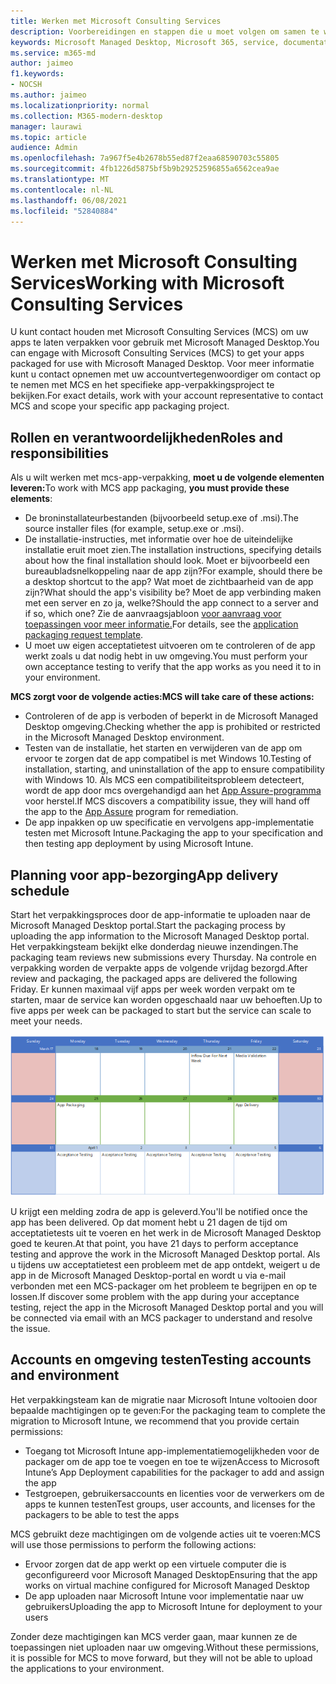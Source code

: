 ```yaml
---
title: Werken met Microsoft Consulting Services
description: Voorbereidingen en stappen die u moet volgen om samen te werken met MCS om uw apps te verpakken
keywords: Microsoft Managed Desktop, Microsoft 365, service, documentatie
ms.service: m365-md
author: jaimeo
f1.keywords:
- NOCSH
ms.author: jaimeo
ms.localizationpriority: normal
ms.collection: M365-modern-desktop
manager: laurawi
ms.topic: article
audience: Admin
ms.openlocfilehash: 7a967f5e4b2678b55ed87f2eaa68590703c55805
ms.sourcegitcommit: 4fb1226d5875bf5b9b29252596855a6562cea9ae
ms.translationtype: MT
ms.contentlocale: nl-NL
ms.lasthandoff: 06/08/2021
ms.locfileid: "52840884"
---
```

# <a name="working-with-microsoft-consulting-services"></a><span data-ttu-id="a0a4a-104">Werken met Microsoft Consulting Services</span><span class="sxs-lookup"><span data-stu-id="a0a4a-104">Working with Microsoft Consulting Services</span></span>

<span data-ttu-id="a0a4a-105">U kunt contact houden met Microsoft Consulting Services (MCS) om uw apps te laten verpakken voor gebruik met Microsoft Managed Desktop.</span><span class="sxs-lookup"><span data-stu-id="a0a4a-105">You can engage with Microsoft Consulting Services (MCS) to get your apps packaged for use with Microsoft Managed Desktop.</span></span> <span data-ttu-id="a0a4a-106">Voor meer informatie kunt u contact opnemen met uw accountvertegenwoordiger om contact op te nemen met MCS en het specifieke app-verpakkingsproject te bekijken.</span><span class="sxs-lookup"><span data-stu-id="a0a4a-106">For exact details, work with your account representative to contact MCS and scope your specific app packaging project.</span></span>

## <a name="roles-and-responsibilities"></a><span data-ttu-id="a0a4a-107">Rollen en verantwoordelijkheden</span><span class="sxs-lookup"><span data-stu-id="a0a4a-107">Roles and responsibilities</span></span>

<span data-ttu-id="a0a4a-108">Als u wilt werken met mcs-app-verpakking, **moet u de volgende elementen leveren:**</span><span class="sxs-lookup"><span data-stu-id="a0a4a-108">To work with MCS app packaging, **you must provide these elements**:</span></span>

- <span data-ttu-id="a0a4a-109">De broninstallateurbestanden (bijvoorbeeld setup.exe of .msi).</span><span class="sxs-lookup"><span data-stu-id="a0a4a-109">The source installer files (for example, setup.exe or .msi).</span></span>
- <span data-ttu-id="a0a4a-110">De installatie-instructies, met informatie over hoe de uiteindelijke installatie eruit moet zien.</span><span class="sxs-lookup"><span data-stu-id="a0a4a-110">The installation instructions, specifying details about how the final installation should look.</span></span> <span data-ttu-id="a0a4a-111">Moet er bijvoorbeeld een bureaubladsnelkoppeling naar de app zijn?</span><span class="sxs-lookup"><span data-stu-id="a0a4a-111">For example, should there be a desktop shortcut to the app?</span></span> <span data-ttu-id="a0a4a-112">Wat moet de zichtbaarheid van de app zijn?</span><span class="sxs-lookup"><span data-stu-id="a0a4a-112">What should the app's visibility be?</span></span> <span data-ttu-id="a0a4a-113">Moet de app verbinding maken met een server en zo ja, welke?</span><span class="sxs-lookup"><span data-stu-id="a0a4a-113">Should the app connect to a server and if so, which one?</span></span> <span data-ttu-id="a0a4a-114">Zie de aanvraagsjabloon [voor aanvraag voor toepassingen voor meer informatie.](https://github.com/MicrosoftDocs/microsoft-365-docs/raw/public/microsoft-365/managed-desktop/get-ready/downloads/app-packaging-template.docx)</span><span class="sxs-lookup"><span data-stu-id="a0a4a-114">For details, see the [application packaging request template](https://github.com/MicrosoftDocs/microsoft-365-docs/raw/public/microsoft-365/managed-desktop/get-ready/downloads/app-packaging-template.docx).</span></span>
- <span data-ttu-id="a0a4a-115">U moet uw eigen acceptatietest uitvoeren om te controleren of de app werkt zoals u dat nodig hebt in uw omgeving.</span><span class="sxs-lookup"><span data-stu-id="a0a4a-115">You must perform your own acceptance testing to verify that the app works as you need it to in your environment.</span></span>

<span data-ttu-id="a0a4a-116">**MCS zorgt voor de volgende acties:**</span><span class="sxs-lookup"><span data-stu-id="a0a4a-116">**MCS will take care of these actions:**</span></span>

- <span data-ttu-id="a0a4a-117">Controleren of de app is verboden of beperkt in de Microsoft Managed Desktop omgeving.</span><span class="sxs-lookup"><span data-stu-id="a0a4a-117">Checking whether the app is prohibited or restricted in the Microsoft Managed Desktop environment.</span></span>
- <span data-ttu-id="a0a4a-118">Testen van de installatie, het starten en verwijderen van de app om ervoor te zorgen dat de app compatibel is met Windows 10.</span><span class="sxs-lookup"><span data-stu-id="a0a4a-118">Testing of installation, starting, and uninstallation of the app to ensure compatibility with Windows 10.</span></span> <span data-ttu-id="a0a4a-119">Als MCS een compatibiliteitsprobleem detecteert, wordt de app door mcs overgehandigd aan het [App Assure-programma](/fasttrack/products-and-capabilities#app-assure) voor herstel.</span><span class="sxs-lookup"><span data-stu-id="a0a4a-119">If MCS discovers a compatibility issue, they will hand off the app to the [App Assure](/fasttrack/products-and-capabilities#app-assure) program for remediation.</span></span>
- <span data-ttu-id="a0a4a-120">De app inpakken op uw specificatie en vervolgens app-implementatie testen met Microsoft Intune.</span><span class="sxs-lookup"><span data-stu-id="a0a4a-120">Packaging the app to your specification and then testing app deployment by using Microsoft Intune.</span></span>

## <a name="app-delivery-schedule"></a><span data-ttu-id="a0a4a-121">Planning voor app-bezorging</span><span class="sxs-lookup"><span data-stu-id="a0a4a-121">App delivery schedule</span></span>

<span data-ttu-id="a0a4a-122">Start het verpakkingsproces door de app-informatie te uploaden naar de Microsoft Managed Desktop portal.</span><span class="sxs-lookup"><span data-stu-id="a0a4a-122">Start the packaging process by uploading the app information to the Microsoft Managed Desktop portal.</span></span> <span data-ttu-id="a0a4a-123">Het verpakkingsteam bekijkt elke donderdag nieuwe inzendingen.</span><span class="sxs-lookup"><span data-stu-id="a0a4a-123">The packaging team reviews new submissions every Thursday.</span></span> <span data-ttu-id="a0a4a-124">Na controle en verpakking worden de verpakte apps de volgende vrijdag bezorgd.</span><span class="sxs-lookup"><span data-stu-id="a0a4a-124">After review and packaging, the packaged apps are delivered the following Friday.</span></span> <span data-ttu-id="a0a4a-125">Er kunnen maximaal vijf apps per week worden verpakt om te starten, maar de service kan worden opgeschaald naar uw behoeften.</span><span class="sxs-lookup"><span data-stu-id="a0a4a-125">Up to five apps per week can be packaged to start but the service can scale to meet your needs.</span></span>

![agenda met app-instroom op een donderdag (de 21e in dit voorbeeld), mediavalidatie de volgende dag, verpakking op de volgende maandag (de 25e) en app-bezorging op de volgende vrijdag (de 29e)](../../media/MCS-cal.png)

<span data-ttu-id="a0a4a-127">U krijgt een melding zodra de app is geleverd.</span><span class="sxs-lookup"><span data-stu-id="a0a4a-127">You'll be notified once the app has been delivered.</span></span> <span data-ttu-id="a0a4a-128">Op dat moment hebt u 21 dagen de tijd om acceptatietests uit te voeren en het werk in de Microsoft Managed Desktop goed te keuren.</span><span class="sxs-lookup"><span data-stu-id="a0a4a-128">At that point, you have 21 days to perform acceptance testing and approve the work in the Microsoft Managed Desktop portal.</span></span> <span data-ttu-id="a0a4a-129">Als u tijdens uw acceptatietest een probleem met de app ontdekt, weigert u de app in de Microsoft Managed Desktop-portal en wordt u via e-mail verbonden met een MCS-packager om het probleem te begrijpen en op te lossen.</span><span class="sxs-lookup"><span data-stu-id="a0a4a-129">If discover some problem with the app during your acceptance testing, reject the app in the Microsoft Managed Desktop portal and you will be connected via email with an MCS packager to understand and resolve the issue.</span></span>

## <a name="testing-accounts-and-environment"></a><span data-ttu-id="a0a4a-130">Accounts en omgeving testen</span><span class="sxs-lookup"><span data-stu-id="a0a4a-130">Testing accounts and environment</span></span>

<span data-ttu-id="a0a4a-131">Het verpakkingsteam kan de migratie naar Microsoft Intune voltooien door bepaalde machtigingen op te geven:</span><span class="sxs-lookup"><span data-stu-id="a0a4a-131">For the packaging team to complete the migration to Microsoft Intune, we recommend that you provide certain permissions:</span></span>

- <span data-ttu-id="a0a4a-132">Toegang tot Microsoft Intune app-implementatiemogelijkheden voor de packager om de app toe te voegen en toe te wijzen</span><span class="sxs-lookup"><span data-stu-id="a0a4a-132">Access to Microsoft Intune’s App Deployment capabilities for the packager to add and assign the app</span></span>
- <span data-ttu-id="a0a4a-133">Testgroepen, gebruikersaccounts en licenties voor de verwerkers om de apps te kunnen testen</span><span class="sxs-lookup"><span data-stu-id="a0a4a-133">Test groups, user accounts, and licenses for the packagers to be able to test the apps</span></span>

<span data-ttu-id="a0a4a-134">MCS gebruikt deze machtigingen om de volgende acties uit te voeren:</span><span class="sxs-lookup"><span data-stu-id="a0a4a-134">MCS will use those permissions to perform the following actions:</span></span>

- <span data-ttu-id="a0a4a-135">Ervoor zorgen dat de app werkt op een virtuele computer die is geconfigureerd voor Microsoft Managed Desktop</span><span class="sxs-lookup"><span data-stu-id="a0a4a-135">Ensuring that the app works on virtual machine configured for Microsoft Managed Desktop</span></span>
- <span data-ttu-id="a0a4a-136">De app uploaden naar Microsoft Intune voor implementatie naar uw gebruikers</span><span class="sxs-lookup"><span data-stu-id="a0a4a-136">Uploading the app to Microsoft Intune for deployment to your users</span></span>

<span data-ttu-id="a0a4a-137">Zonder deze machtigingen kan MCS verder gaan, maar kunnen ze de toepassingen niet uploaden naar uw omgeving.</span><span class="sxs-lookup"><span data-stu-id="a0a4a-137">Without these permissions, it is possible for MCS to move forward, but they will not be able to upload the applications to your environment.</span></span>
